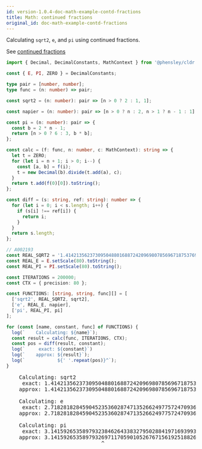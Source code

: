 ```yaml
---
id: version-1.0.4-doc-math-example-contd-fractions
title: Math: continued fractions
original_id: doc-math-example-contd-fractions
---
```


Calculating `sqrt2`, `e`, and `pi` using continued fractions.

See [continued fractions](https://rosettacode.org/wiki/Continued_fraction)

```typescript
import { Decimal, DecimalConstants, MathContext } from '@phensley/cldr';

const { E, PI, ZERO } = DecimalConstants;

type pair = [number, number];
type func = (n: number) => pair;

const sqrt2 = (n: number): pair => [n > 0 ? 2 : 1, 1];

const napier = (n: number): pair => [n > 0 ? n : 2, n > 1 ? n - 1 : 1];

const pi = (n: number): pair => {
  const b = 2 * n - 1;
  return [n > 0 ? 6 : 3, b * b];
};

const calc = (f: func, n: number, c: MathContext): string => {
  let t = ZERO;
  for (let i = n + 1; i > 0; i--) {
    const [a, b] = f(i);
    t = new Decimal(b).divide(t.add(a), c);
  }
  return t.add(f(0)[0]).toString();
};

const diff = (s: string, ref: string): number => {
  for (let i = 0; i < s.length; i++) {
    if (s[i] !== ref[i]) {
      return i;
    }
  }
  return s.length;
};

// A002193
const REAL_SQRT2 = '1.41421356237309504880168872420969807856967187537694807317667973799073247846210704';
const REAL_E = E.setScale(80).toString();
const REAL_PI = PI.setScale(80).toString();

const ITERATIONS = 200000;
const CTX = { precision: 80 };

const FUNCTIONS: [string, string, func][] = [
  ['sqrt2', REAL_SQRT2, sqrt2],
  ['e', REAL_E, napier],
  ['pi', REAL_PI, pi]
];

for (const [name, constant, func] of FUNCTIONS) {
  log(`    Calculating: ${name}`);
  const result = calc(func, ITERATIONS, CTX);
  const pos = diff(result, constant);
  log(`     exact: ${constant}`)
  log(`    approx: ${result}`);
  log(`            ${' '.repeat(pos)}^`);
}
```
<pre class="output">
    Calculating: sqrt2
     exact: 1.41421356237309504880168872420969807856967187537694807317667973799073247846210704
    approx: 1.41421356237309504880168872420969807856967187537694807317667973799073247846210704
                                                                                              ^
    Calculating: e
     exact: 2.71828182845904523536028747135266249775724709369995957496696762772407663035354759
    approx: 2.71828182845904523536028747135266249775724709369995957496696762772407663035354759
                                                                                              ^
    Calculating: pi
     exact: 3.14159265358979323846264338327950288419716939937510582097494459230781640628620900
    approx: 3.14159265358979326971170590105267671561925188267459345415465647776253410533780192
                              ^
</pre>